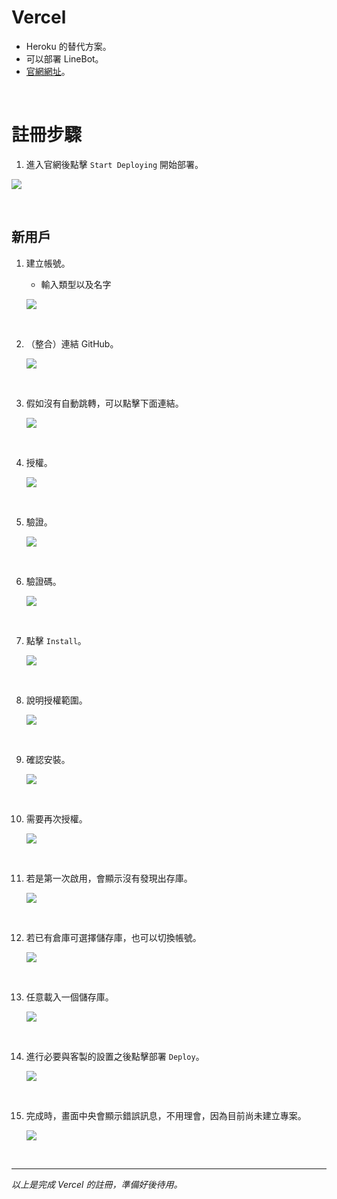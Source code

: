 # Vercel

- Heroku 的替代方案。
- 可以部署 LineBot。
- [官網網址](https://vercel.com/)。

</br>

# 註冊步驟

1. 進入官網後點擊 `Start Deploying` 開始部署。

![](images/img_101.png)

<br>

## 新用戶


1. 建立帳號。

   - 輸入類型以及名字

   ![](images/img_01.png)

</br>

2. （整合）連結 GitHub。

   ![](images/img_02.png)

</br>

3. 假如沒有自動跳轉，可以點擊下面連結。

   ![](images/img_06.png)

</br>

4. 授權。

   ![](images/img_03.png)

</br>

5. 驗證。

   ![](images/img_04.png)

</br>

6. 驗證碼。

   ![](images/img_05.png)

</br>

7. 點擊 `Install`。

   ![](images/img_07.png)

</br>

8. 說明授權範圍。

   ![](images/img_08.png)

</br>

9. 確認安裝。

   ![](images/img_09.png)

</br>

10. 需要再次授權。

    ![](images/img_10.png)

</br>

11. 若是第一次啟用，會顯示沒有發現出存庫。

    ![](images/img_11.png)

</br>

12. 若已有倉庫可選擇儲存庫，也可以切換帳號。

    ![](images/img_12.png)

</br>

13. 任意載入一個儲存庫。

    ![](images/img_13.png)

</br>

14. 進行必要與客製的設置之後點擊部署 `Deploy`。

    ![](images/img_14.png)

</br>

15. 完成時，畫面中央會顯示錯誤訊息，不用理會，因為目前尚未建立專案。

    ![](images/img_15.png)

</br>

---

_以上是完成 Vercel 的註冊，準備好後待用。_
